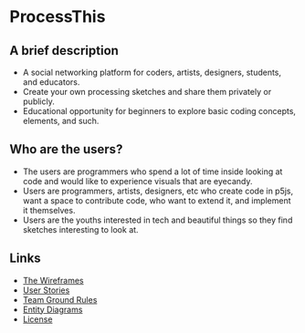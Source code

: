 # ProcessThis

## A brief description
* A social networking platform for coders, artists, designers, students, and educators.
* Create your own processing sketches and share them privately or publicly.
* Educational opportunity for beginners to explore basic coding concepts, elements, and such.
  
## Who are the users?
* The users are programmers who spend a lot of time inside looking at code and would like to 
  experience visuals that are eyecandy.
* Users are programmers, artists, designers, etc who create code in p5js, want a space to 
  contribute code, who want to extend it, and implement it themselves.
* Users are the youths interested in tech and beautiful things so they find sketches interesting to 
look at.

## Links
* [The Wireframes](docs/Wireframes.md)
* [User Stories](docs/UserStories.md)
* [Team Ground Rules](docs/GroundRules.md)
* [Entity Diagrams](docs/erd.md)
* [License](docs/license.md)
